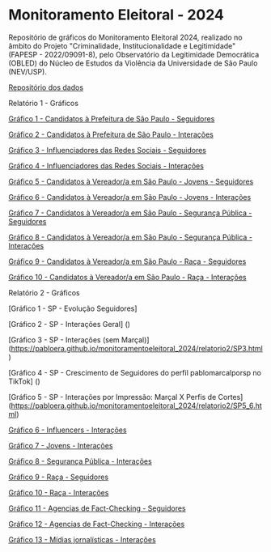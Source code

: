 # Monitoramento Eleitoral - 2024 
Repositório de gráficos do Monitoramento Eleitoral 2024, realizado no âmbito do Projeto "Criminalidade, Institucionalidade e Legitimidade" (FAPESP - 2022/09091-8), pelo Observatório da Legitimidade Democrática (OBLED) do Núcleo de Estudos da Violência da Universidade de São Paulo (NEV/USP).


[Repositório dos dados](https://osf.io/wjpn5/?view_only=50b6efbea00b4117aaa81ea5d9dc0be2)

Relatório 1 - Gráficos

[Gráfico 1 - Candidatos à Prefeitura de São Paulo - Seguidores](https://pabloera.github.io/monitoramentoeleitoral_2024/relatorio1/SP1_bar_fans.html)

[Gráfico 2 - Candidatos à Prefeitura de São Paulo - Interações](https://pabloera.github.io/monitoramentoeleitoral_2024/relatorio1/SP1_INT.html)

[Gráfico 3 - Influenciadores das Redes Sociais - Seguidores](https://pabloera.github.io/monitoramentoeleitoral_2024/relatorio1/INFLU_bar.html)

[Gráfico 4 - Influenciadores das Redes Sociais - Interações](https://pabloera.github.io/monitoramentoeleitoral_2024/relatorio1/INFLU_INT.html)

[Gráfico 5 - Candidatos à Vereador/a em São Paulo - Jovens - Seguidores](https://pabloera.github.io/monitoramentoeleitoral_2024/relatorio1/JOVENS_bar.html)

[Gráfico 6 - Candidatos à Vereador/a em São Paulo - Jovens - Interações](https://pabloera.github.io/monitoramentoeleitoral_2024/relatorio1/JOVENS_INT.html)

[Gráfico 7 - Candidatos à Vereador/a em São Paulo - Segurança Pública - Seguidores](https://pabloera.github.io/monitoramentoeleitoral_2024/relatorio1/SEGURANCA_bar.html)

[Gráfico 8 - Candidatos à Vereador/a em São Paulo - Segurança Pública - Interações](https://pabloera.github.io/monitoramentoeleitoral_2024/relatorio1/SEGURANCA_INT.html)

[Gráfico 9 - Candidatos à Vereador/a em São Paulo - Raça - Seguidores](https://pabloera.github.io/monitoramentoeleitoral_2024/relatorio1/RACA_BAR.html)

[Gráfico 10 - Candidatos à Vereador/a em São Paulo - Raça - Interações](https://pabloera.github.io/monitoramentoeleitoral_2024/relatorio1/RACA_INTER.html)

Relatório 2 - Gráficos

[Gráfico 1 - SP - Evolução Seguidores]

[Gráfico 2 - SP - Interações Geral]
()

[Gráfico 3 - SP - Interações (sem Marçal)]
(https://pabloera.github.io/monitoramentoeleitoral_2024/relatorio2/SP3.html)

[Gráfico 4 - SP - Crescimento de Seguidores do perfil pablomarcalporsp no TikTok]
()

[Gráfico 5 - SP -  Interações por Impressão: Marçal X Perfis de Cortes]
(https://pabloera.github.io/monitoramentoeleitoral_2024/relatorio2/SP5_6.html)


[Gráfico 6 - Influencers - Interações](https://pabloera.github.io/monitoramentoeleitoral_2024/relatorio2/influencers_int.html)

[Gráfico 7 - Jovens - Interações](https://pabloera.github.io/monitoramentoeleitoral_2024/relatorio2/JOVENS_INT_BarGraph.html)

[Gráfico 8 - Segurança Pública - Interações](https://pabloera.github.io/monitoramentoeleitoral_2024/relatorio2/SEGURANCA_INT_Bargraph.html)

[Gráfico 9 - Raça - Seguidores](https://pabloera.github.io/monitoramentoeleitoral_2024/relatorio2/RACA_BAR.html)

[Gráfico 10 - Raça - Interações](https://pabloera.github.io/monitoramentoeleitoral_2024/relatorio2/RACA_INTER_BAR_Graph.html)

[Gráfico 11 - Agencias de Fact-Checking - Seguidores](https://pabloera.github.io/monitoramentoeleitoral_2024/relatorio2/FC_seguidores.html)

[Gráfico 12 - Agencias de Fact-Checking - Interações](https://pabloera.github.io/monitoramentoeleitoral_2024/relatorio2/FC_interac%CC%A7o%CC%83es.html)

[Gráfico 13 - Mídias jornalísticas - Interações](https://pabloera.github.io/monitoramentoeleitoral_2024/relatorio2/Media_INTER_BAR_Graph.html)
